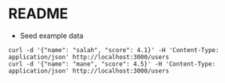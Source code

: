 # README

- Seed example data
```
curl -d '{"name": "salah", "score": 4.1}' -H 'Content-Type: application/json' http://localhost:3000/users
curl -d '{"name": "mane", "score": 4.5}' -H 'Content-Type: application/json' http://localhost:3000/users
```

